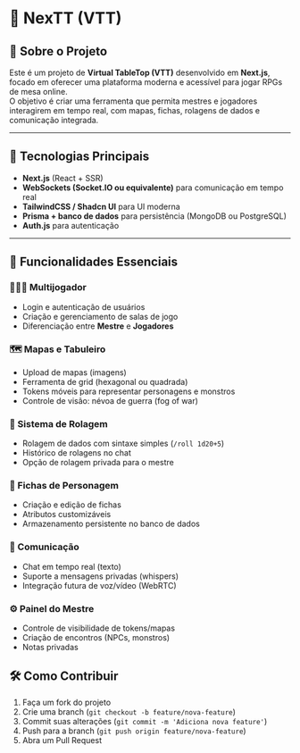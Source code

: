 # 🎲 NexTT (VTT)

## 📖 Sobre o Projeto

Este é um projeto de **Virtual TableTop (VTT)** desenvolvido em **Next.js**, focado em oferecer uma plataforma moderna e acessível para jogar RPGs de mesa online.  
O objetivo é criar uma ferramenta que permita mestres e jogadores interagirem em tempo real, com mapas, fichas, rolagens de dados e comunicação integrada.

---

## 🚀 Tecnologias Principais

- **Next.js** (React + SSR)
- **WebSockets (Socket.IO ou equivalente)** para comunicação em tempo real
- **TailwindCSS / Shadcn UI** para UI moderna
- **Prisma + banco de dados** para persistência (MongoDB ou PostgreSQL)
- **Auth.js** para autenticação

---

## 🎯 Funcionalidades Essenciais

### 🧑‍🤝‍🧑 Multijogador

- Login e autenticação de usuários
- Criação e gerenciamento de salas de jogo
- Diferenciação entre **Mestre** e **Jogadores**

### 🗺️ Mapas e Tabuleiro

- Upload de mapas (imagens)
- Ferramenta de grid (hexagonal ou quadrada)
- Tokens móveis para representar personagens e monstros
- Controle de visão: névoa de guerra (fog of war)

### 🎲 Sistema de Rolagem

- Rolagem de dados com sintaxe simples (`/roll 1d20+5`)
- Histórico de rolagens no chat
- Opção de rolagem privada para o mestre

### 📜 Fichas de Personagem

- Criação e edição de fichas
- Atributos customizáveis
- Armazenamento persistente no banco de dados

### 💬 Comunicação

- Chat em tempo real (texto)
- Suporte a mensagens privadas (whispers)
- Integração futura de voz/vídeo (WebRTC)

### ⚙️ Painel do Mestre

- Controle de visibilidade de tokens/mapas
- Criação de encontros (NPCs, monstros)
- Notas privadas

## 🛠️ Como Contribuir

1. Faça um fork do projeto
2. Crie uma branch (`git checkout -b feature/nova-feature`)
3. Commit suas alterações (`git commit -m 'Adiciona nova feature'`)
4. Push para a branch (`git push origin feature/nova-feature`)
5. Abra um Pull Request
